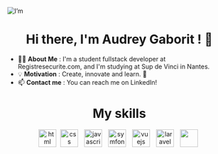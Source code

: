 ![I’m](https://github.com/user-attachments/assets/0da22322-c5cc-495f-97e5-dd13146dbb47)

<h1 align="center">Hi there, I'm Audrey Gaborit ! 👋</h1>

- 👩‍💻 **About Me** : I'm a student fullstack developer at Registresecurite.com, and I'm studying at Sup de Vinci in Nantes. 
- 💡 **Motivation** : Create, innovate and learn. 🚀
- 📫 **Contact me** : You can reach me on LinkedIn!

<h1 align="center">My skills</h1>
<div align="center">
  <img src='https://cdn.iconscout.com/icon/free/png-256/free-html-5-1-1175208.png' alt='html' height='40'>
  <img src='https://cdn.iconscout.com/icon/free/png-256/free-css3-logo-icon-download-in-svg-png-gif-file-formats--css-programming-langugae-language-pack-logos-icons-1175237.png' alt='css' height='40' hspace="5">
  <img src='https://upload.wikimedia.org/wikipedia/commons/thumb/9/99/Unofficial_JavaScript_logo_2.svg/800px-Unofficial_JavaScript_logo_2.svg.png' alt='javascript' height='40' hspace="5">
  <img src='https://symfony.com/logos/symfony_white_03.png' alt='symfony' height='40' hspace="5">
  <img src='https://upload.wikimedia.org/wikipedia/commons/f/f1/Vue.png' alt='vuejs' height='40' hspace="5" hspace="5">
  <img src='https://isagebrum.com/images/technology/laravel-image.svg' alt='laravel' height='40' hspace="5">
  <img src='https://cdn.iconscout.com/icon/free/png-256/free-csharp-logo-icon-download-in-svg-png-gif-file-formats--programming-langugae-language-pack-logos-icons-1175240.png" alt='c#' height='40' hspace="5">
</div>
<!--
**A-Gaborit/a-gaborit** is a ✨ _special_ ✨ repository because its `README.md` (this file) appears on your GitHub profile.


Here are some ideas to get you started:

- 🔭 I’m currently working on ...
- 🌱 I’m currently learning ...
- 👯 I’m looking to collaborate on ...
- 🤔 I’m looking for help with ...
- 💬 Ask me about ...
- 📫 How to reach me: ...
- 😄 Pronouns: ...
- ⚡ Fun fact: ...
-->

